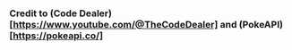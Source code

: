 



### Credit to (Code Dealer)[https://www.youtube.com/@TheCodeDealer] and (PokeAPI)[https://pokeapi.co/]
